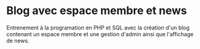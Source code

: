 # Blog avec espace membre et news
Entrenement à la programation en PHP et SQL avec la création d'un blog contenant un espace membre et une gestion d'admin ainsi que l'affichage de news.

